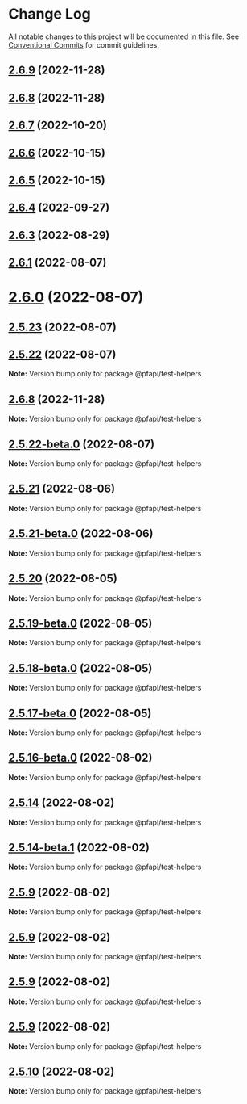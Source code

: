 # Change Log

All notable changes to this project will be documented in this file.
See [Conventional Commits](https://conventionalcommits.org) for commit guidelines.

## [2.6.9](https://github.com/pfapi/pfapi/compare/v2.6.9-beta.0...v2.6.9) (2022-11-28)



## [2.6.8](https://github.com/pfapi/pfapi/compare/v2.6.7...v2.6.8) (2022-11-28)



## [2.6.7](https://github.com/pfapi/pfapi/compare/v2.6.6...v2.6.7) (2022-10-20)



## [2.6.6](https://github.com/pfapi/pfapi/compare/v2.6.5...v2.6.6) (2022-10-15)



## [2.6.5](https://github.com/pfapi/pfapi/compare/v2.6.4...v2.6.5) (2022-10-15)



## [2.6.4](https://github.com/pfapi/pfapi/compare/v2.6.3...v2.6.4) (2022-09-27)



## [2.6.3](https://github.com/pfapi/pfapi/compare/v2.6.3-beta.0...v2.6.3) (2022-08-29)



## [2.6.1](https://github.com/pfapi/pfapi/compare/v2.6.0...v2.6.1) (2022-08-07)



# [2.6.0](https://github.com/pfapi/pfapi/compare/v2.5.23...v2.6.0) (2022-08-07)



## [2.5.23](https://github.com/pfapi/pfapi/compare/v2.5.22...v2.5.23) (2022-08-07)



## [2.5.22](https://github.com/pfapi/pfapi/compare/v2.5.22-beta.0...v2.5.22) (2022-08-07)

**Note:** Version bump only for package @pfapi/test-helpers





## [2.6.8](https://github.com/pfapi/pfapi/compare/v2.6.7...v2.6.8) (2022-11-28)

**Note:** Version bump only for package @pfapi/test-helpers





## [2.5.22-beta.0](https://github.com/pfapi/pfapi/compare/v2.5.21...v2.5.22-beta.0) (2022-08-07)

**Note:** Version bump only for package @pfapi/test-helpers





## [2.5.21](https://github.com/pfapi/pfapi/compare/v2.5.21-beta.0...v2.5.21) (2022-08-06)

**Note:** Version bump only for package @pfapi/test-helpers





## [2.5.21-beta.0](https://github.com/pfapi/pfapi/compare/v2.5.20...v2.5.21-beta.0) (2022-08-06)

**Note:** Version bump only for package @pfapi/test-helpers





## [2.5.20](https://github.com/pfapi/pfapi/compare/v2.5.19...v2.5.20) (2022-08-05)

**Note:** Version bump only for package @pfapi/test-helpers





## [2.5.19-beta.0](https://github.com/pfapi/pfapi/compare/v2.5.18-beta.0...v2.5.19-beta.0) (2022-08-05)

**Note:** Version bump only for package @pfapi/test-helpers





## [2.5.18-beta.0](https://github.com/pfapi/pfapi/compare/v2.5.17-beta.0...v2.5.18-beta.0) (2022-08-05)

**Note:** Version bump only for package @pfapi/test-helpers





## [2.5.17-beta.0](https://github.com/pfapi/pfapi/compare/v2.5.16-beta.0...v2.5.17-beta.0) (2022-08-05)

**Note:** Version bump only for package @pfapi/test-helpers





## [2.5.16-beta.0](https://github.com/pfapi/pfapi/compare/v2.5.15...v2.5.16-beta.0) (2022-08-02)

**Note:** Version bump only for package @pfapi/test-helpers





## [2.5.14](https://github.com/pfapi/pfapi/compare/v2.5.14-beta.2...v2.5.14) (2022-08-02)

**Note:** Version bump only for package @pfapi/test-helpers





## [2.5.14-beta.1](https://github.com/pfapi/pfapi/compare/v2.5.14-beta.0...v2.5.14-beta.1) (2022-08-02)

**Note:** Version bump only for package @pfapi/test-helpers





## [2.5.9](https://github.com/pfapi/pfapi/compare/v2.5.12-beta.0...v2.5.9) (2022-08-02)

**Note:** Version bump only for package @pfapi/test-helpers





## [2.5.9](https://github.com/pfapi/pfapi/compare/v2.5.10-beta.0...v2.5.9) (2022-08-02)

**Note:** Version bump only for package @pfapi/test-helpers





## [2.5.9](https://github.com/pfapi/pfapi/compare/v2.5.11-beta.0...v2.5.9) (2022-08-02)

**Note:** Version bump only for package @pfapi/test-helpers





## [2.5.9](https://github.com/pfapi/pfapi/compare/v2.5.10...v2.5.9) (2022-08-02)

**Note:** Version bump only for package @pfapi/test-helpers





## [2.5.10](https://github.com/pfapi/pfapi/compare/v2.5.9...v2.5.10) (2022-08-02)

**Note:** Version bump only for package @pfapi/test-helpers
